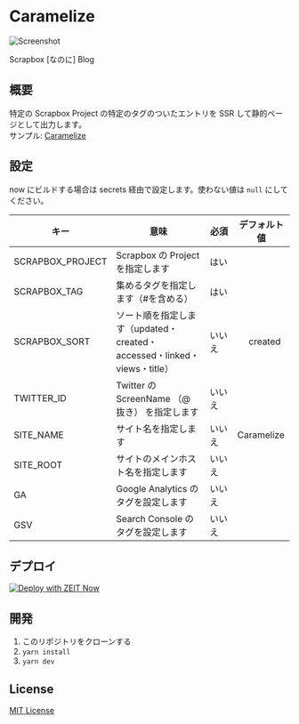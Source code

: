 # Caramelize

![Screenshot](https://i.gyazo.com/632979080433dc7fe5f0703aae0c79a5.png)

Scrapbox \[なのに\] Blog

## 概要

特定の Scrapbox Project の特定のタグのついたエントリを SSR して静的ページとして出力します。<br>
サンプル: [Caramelize](https://caramelize.now.sh)

## 設定

now にビルドする場合は secrets 経由で設定します。使わない値は `null` にしてください。

| キー             | 意味                                                                     | 必須　 | デフォルト値 |
| ---------------- | ------------------------------------------------------------------------ | ------ | ------------ |
| SCRAPBOX_PROJECT | Scrapbox の Project を指定します                                         | はい   |
| SCRAPBOX_TAG     | 集めるタグを指定します（#を含める）                                      | はい   |
| SCRAPBOX_SORT    | ソート順を指定します（updated・created・accessed・linked・views・title） | いいえ | 　 created   |
| TWITTER_ID       | Twitter の ScreenName （@ 抜き） を指定します                            | いいえ |
| SITE_NAME        | サイト名を指定します                                                     | いいえ | Caramelize   |
| SITE_ROOT        | サイトのメインホスト名を指定します                                       | いいえ |
| GA               | Google Analytics のタグを設定します                                      | いいえ |
| GSV              | Search Console のタグを設定します                                        | いいえ |

## デプロイ

[![Deploy with ZEIT Now](https://zeit.co/button)](https://zeit.co/new/project?template=https://github.com/ci7lus/caramelize/tree/master)

## 開発

1. このリポジトリをクローンする
1. `yarn install`
1. `yarn dev`

## License

[MIT License](/LICENSE)
